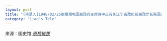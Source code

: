 ```yaml
---
layout: post
title: "[待录入]1948/02/25廖耀湘电国民政府主席蒋中正有关辽宁省政府前民政厅长韩涵之廉能"
category: "Liao's Tele"
---
```

来源：国史馆 [*原档链接*](https://ahonline.drnh.gov.tw/index.php?act=Display/image/5885948SdrvgDU#58C)